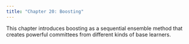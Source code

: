 ```yaml
---
title: "Chapter 20: Boosting"
---
```

This chapter introduces boosting as a sequential ensemble method that creates powerful committees from different kinds of base learners.